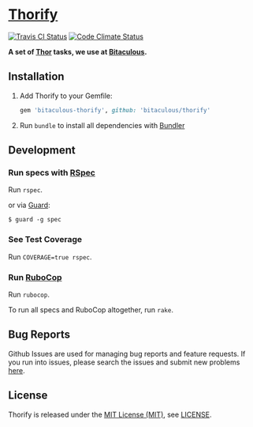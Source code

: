 [Thorify]
=========

[![Travis CI Status][Travis CI Status]][Travis CI]
[![Code Climate Status][Code Climate Status]][Code Climate]

**A set of [Thor] tasks, we use at [Bitaculous].**

Installation
------------

1. Add Thorify to your Gemfile:

    ```ruby
    gem 'bitaculous-thorify', github: 'bitaculous/thorify'
    ```

2. Run `bundle` to install all dependencies with [Bundler]

Development
-----------

### Run specs with [RSpec]

Run `rspec`.

or via [Guard]:

```
$ guard -g spec
```

### See Test Coverage

Run `COVERAGE=true rspec`.

### Run [RuboCop]

Run `rubocop`.

To run all specs and RuboCop altogether, run `rake`.

Bug Reports
-----------

Github Issues are used for managing bug reports and feature requests. If you run into issues, please search the issues
and submit new problems [here].

License
-------

Thorify is released under the [MIT License (MIT)], see [LICENSE].

[Bitaculous]: https://bitaculous.com "It's all about the bits, baby!"
[Bundler]: http://bundler.io "The best way to manage a Ruby application's gems"
[Code Climate]: https://codeclimate.com/github/bitaculous/thorify/maintainability "Thorify at Code Climate"
[Code Climate Status]: https://img.shields.io/codeclimate/github/bitaculous/thorify.svg?style=flat "Code Climate Status"
[Guard]: http://guardgem.org "A command line tool to easily handle events on file system modifications."
[here]: https://github.com/bitaculous/thorify/issues "Github Issues"
[LICENSE]: https://raw.githubusercontent.com/bitaculous/thorify/master/LICENSE "License"
[MIT License (MIT)]: http://opensource.org/licenses/MIT "The MIT License (MIT)"
[RSpec]: http://rspec.info "Behaviour Driven Development for Ruby"
[RuboCop]: https://github.com/bbatsov/rubocop "A Ruby static code analyzer, based on the community Ruby style guide."
[Thor]: http://whatisthor.com "A toolkit for building powerful command-line interfaces."
[Thorify]: https://bitaculous.github.io/thorify/ "A set of Thor tasks, we use at Bitaculous."
[Travis CI]: https://travis-ci.org/bitaculous/thorify "Thorify at Travis CI"
[Travis CI Status]: https://img.shields.io/travis/bitaculous/thorify.svg?style=flat "Travis CI Status"
